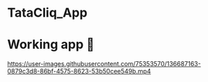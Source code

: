 # TataCliq_App

# Working app 📲


https://user-images.githubusercontent.com/75353570/136687163-0879c3d8-86bf-4575-8623-53b50cee549b.mp4


